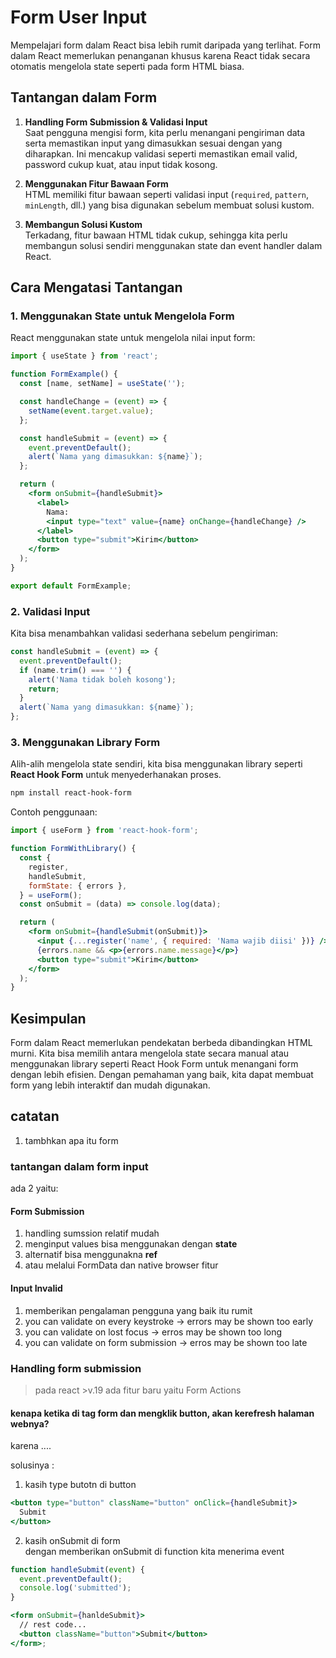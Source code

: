 # Form User Input

Mempelajari form dalam React bisa lebih rumit daripada yang terlihat. Form dalam
React memerlukan penanganan khusus karena React tidak secara otomatis mengelola state
seperti pada form HTML biasa.

## Tantangan dalam Form

1. **Handling Form Submission & Validasi Input**  
   Saat pengguna mengisi form, kita perlu menangani pengiriman data serta memastikan
   input yang dimasukkan sesuai dengan yang diharapkan. Ini mencakup validasi seperti
   memastikan email valid, password cukup kuat, atau input tidak kosong.

2. **Menggunakan Fitur Bawaan Form**  
   HTML memiliki fitur bawaan seperti validasi input (`required`, `pattern`,
   `minLength`, dll.) yang bisa digunakan sebelum membuat solusi kustom.

3. **Membangun Solusi Kustom**  
   Terkadang, fitur bawaan HTML tidak cukup, sehingga kita perlu membangun solusi
   sendiri menggunakan state dan event handler dalam React.

## Cara Mengatasi Tantangan

### 1. Menggunakan State untuk Mengelola Form

React menggunakan state untuk mengelola nilai input form:

```jsx
import { useState } from 'react';

function FormExample() {
  const [name, setName] = useState('');

  const handleChange = (event) => {
    setName(event.target.value);
  };

  const handleSubmit = (event) => {
    event.preventDefault();
    alert(`Nama yang dimasukkan: ${name}`);
  };

  return (
    <form onSubmit={handleSubmit}>
      <label>
        Nama:
        <input type="text" value={name} onChange={handleChange} />
      </label>
      <button type="submit">Kirim</button>
    </form>
  );
}

export default FormExample;
```

### 2. Validasi Input

Kita bisa menambahkan validasi sederhana sebelum pengiriman:

```jsx
const handleSubmit = (event) => {
  event.preventDefault();
  if (name.trim() === '') {
    alert('Nama tidak boleh kosong');
    return;
  }
  alert(`Nama yang dimasukkan: ${name}`);
};
```

### 3. Menggunakan Library Form

Alih-alih mengelola state sendiri, kita bisa menggunakan library seperti **React Hook
Form** untuk menyederhanakan proses.

```bash
npm install react-hook-form
```

Contoh penggunaan:

```jsx
import { useForm } from 'react-hook-form';

function FormWithLibrary() {
  const {
    register,
    handleSubmit,
    formState: { errors },
  } = useForm();
  const onSubmit = (data) => console.log(data);

  return (
    <form onSubmit={handleSubmit(onSubmit)}>
      <input {...register('name', { required: 'Nama wajib diisi' })} />
      {errors.name && <p>{errors.name.message}</p>}
      <button type="submit">Kirim</button>
    </form>
  );
}
```

## Kesimpulan

Form dalam React memerlukan pendekatan berbeda dibandingkan HTML murni. Kita bisa
memilih antara mengelola state secara manual atau menggunakan library seperti React
Hook Form untuk menangani form dengan lebih efisien. Dengan pemahaman yang baik, kita
dapat membuat form yang lebih interaktif dan mudah digunakan.

## catatan

1. tambhkan apa itu form

### tantangan dalam form input

ada 2 yaitu:

#### Form Submission

1. handling sumssion relatif mudah
2. menginput values bisa menggunakan dengan **state**
3. alternatif bisa menggunakna **ref**
4. atau melalui FormData dan native browser fitur

#### Input Invalid

1. memberikan pengalaman pengguna yang baik itu rumit
2. you can validate on every keystroke -> errors may be shown too early
3. you can validate on lost focus -> erros may be shown too long
4. you can validate on form submission -> erros may be shown too late

### Handling form submission

> pada react >v.19 ada fitur baru yaitu Form Actions

#### kenapa ketika di tag form dan mengklik button, akan kerefresh halaman webnya?

karena .... <br />

solusinya :

1. kasih type butotn di button

```jsx
<button type="button" className="button" onClick={handleSubmit}>
  Submit
</button>
```

2. kasih onSubmit di form </br> dengan memberikan onSubmit di function kita menerima
   event

```jsx
function handleSubmit(event) {
  event.preventDefault();
  console.log('submitted');
}

<form onSubmit={hanldeSubmit}>
  // rest code...
  <button className="button">Submit</button>
</form>;
```
